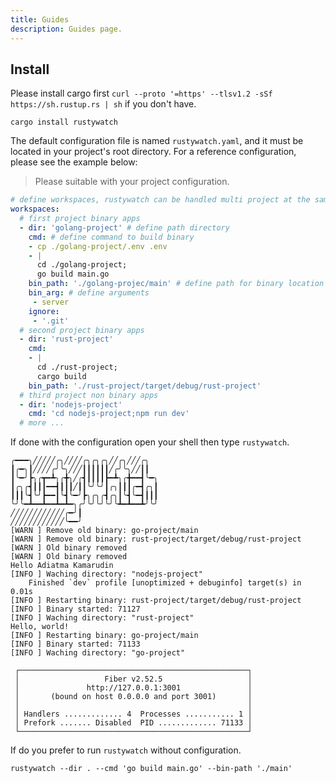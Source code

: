 ```yaml
---
title: Guides
description: Guides page.
---
```


## Install

Please install cargo first `curl --proto '=https' --tlsv1.2 -sSf https://sh.rustup.rs | sh` if you don't have.

```shell
cargo install rustywatch
```

The default configuration file is named `rustywatch.yaml`, and it must be located in your project's root directory. For a reference configuration, please see the example below:

> Please suitable with your project configuration.

```yaml
# define workspaces, rustywatch can be handled multi project at the same time.
workspaces:
  # first project binary apps
  - dir: 'golang-project' # define path directory
    cmd: # define command to build binary
    - cp ./golang-project/.env .env
    - |
      cd ./golang-project;
      go build main.go
    bin_path: './golang-projec/main' # define path for binary location
    bin_arg: # define arguments
     - server
    ignore:
     - '.git'
  # second project binary apps
  - dir: 'rust-project'
    cmd:
    - |
      cd ./rust-project;
      cargo build
    bin_path: './rust-project/target/debug/rust-project'
  # third project non binary apps
  - dir: 'nodejs-project'
    cmd: 'cd nodejs-project;npm run dev'
  # more ...
```

If done with the configuration open your shell then type `rustywatch`.

```shell
╭━━━╮╱╱╱╱╱╭╮╱╱╱╱╭╮╭╮╭╮╱╱╭╮╱╱╱╭╮
┃╭━╮┃╱╱╱╱╭╯╰╮╱╱╱┃┃┃┃┃┃╱╭╯╰╮╱╱┃┃
┃╰━╯┣╮╭┳━┻╮╭╋╮╱╭┫┃┃┃┃┣━┻╮╭╋━━┫╰━╮
┃╭╮╭┫┃┃┃━━┫┃┃┃╱┃┃╰╯╰╯┃╭╮┃┃┃╭━┫╭╮┃
┃┃┃╰┫╰╯┣━━┃╰┫╰━╯┣╮╭╮╭┫╭╮┃╰┫╰━┫┃┃┃
╰╯╰━┻━━┻━━┻━┻━╮╭╯╰╯╰╯╰╯╰┻━┻━━┻╯╰╯
╱╱╱╱╱╱╱╱╱╱╱╱╭━╯┃
╱╱╱╱╱╱╱╱╱╱╱╱╰━━╯
[WARN ] Remove old binary: go-project/main
[WARN ] Remove old binary: rust-project/target/debug/rust-project
[WARN ] Old binary removed
[WARN ] Old binary removed
Hello Adiatma Kamarudin
[INFO ] Waching directory: "nodejs-project"
    Finished `dev` profile [unoptimized + debuginfo] target(s) in 0.01s
[INFO ] Restarting binary: rust-project/target/debug/rust-project
[INFO ] Binary started: 71127
[INFO ] Waching directory: "rust-project"
Hello, world!
[INFO ] Restarting binary: go-project/main
[INFO ] Binary started: 71133
[INFO ] Waching directory: "go-project"

 ┌───────────────────────────────────────────────────┐
 │                   Fiber v2.52.5                   │
 │               http://127.0.0.1:3001               │
 │       (bound on host 0.0.0.0 and port 3001)       │
 │                                                   │
 │ Handlers ............. 4  Processes ........... 1 │
 │ Prefork ....... Disabled  PID ............. 71133 │
 └───────────────────────────────────────────────────┘
```

If do you prefer to run `rustywatch` without configuration.

```shell
rustywatch --dir . --cmd 'go build main.go' --bin-path './main'
```

